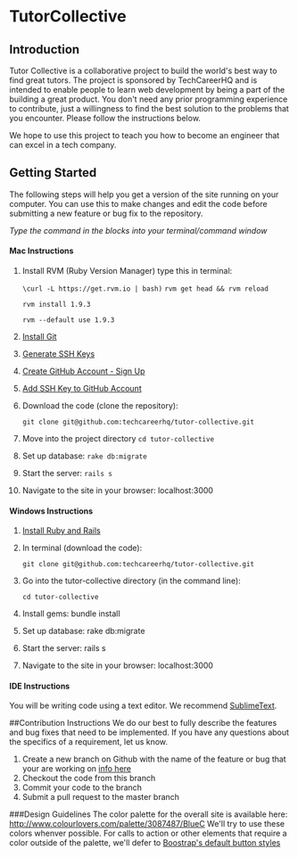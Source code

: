 TutorCollective
===

## Introduction

Tutor Collective is a collaborative project to build the world's best way to find great tutors. The project is sponsored by TechCareerHQ and is intended to enable people to learn web development by being a part of the building a great product. You don't need any prior programming experience to contribute, just a willingness to find the best solution to the problems that you encounter. Please follow the instructions below.

We hope to use this project to teach you how to become an engineer that can excel in a tech company.

## Getting Started
The following steps will help you get a version of the site running on your computer. You can use this to make changes and edit the code before submitting a new feature or bug fix to the repository.

*Type the command in the blocks into your terminal/command window*

#### Mac Instructions

1. Install RVM (Ruby Version Manager) type this in terminal: 

    `\curl -L https://get.rvm.io | bash)`
    `rvm get head && rvm reload`

    `rvm install 1.9.3`
    
    `rvm --default use 1.9.3`
    
2. [Install Git](http://git-scm.com/download/mac)
3. [Generate SSH Keys](https://help.github.com/articles/generating-ssh-keys#platform-mac)
4. [Create GitHub Account - Sign Up](https://github.com/)
5. [Add SSH Key to GitHub Account](https://help.github.com/articles/generating-ssh-keys#step-3-add-your-ssh-key-to-github)
6. Download the code (clone the repository): 

    `git clone git@github.com:techcareerhq/tutor-collective.git`

7. Move into the project directory
    `cd tutor-collective`
8. Set up database: `rake db:migrate`
9. Start the server: `rails s`
10. Navigate to the site in your browser: localhost:3000

#### Windows Instructions

1. [Install Ruby and Rails](http://installfest.railsbridge.org/installfest/windows)
2. In terminal (download the code): 

    `git clone git@github.com:techcareerhq/tutor-collective.git`

3. Go into the tutor-collective directory (in the command line):

    `cd tutor-collective`

4. Install gems: bundle install
5. Set up database: rake db:migrate 
6. Start the server: rails s
7. Navigate to the site in your browser: localhost:3000

#### IDE Instructions
You will be writing code using a text editor. We recommend [SublimeText](http://www.sublimetext.com/).

##Contribution Instructions
We do our best to fully describe the features and bug fixes that need to be implemented. If you have any questions about the specifics of a requirement, let us know.

1. Create a new branch on Github with the name of the feature or bug that your are working on [info here](https://github.com/blog/1377-create-and-delete-branches)
2. Checkout the code from this branch
3. Commit your code to the branch
4. Submit a pull request to the master branch

###Design Guidelines
The color palette for the overall site is available here: http://www.colourlovers.com/palette/3087487/BlueC 
We'll try to use these colors whenver possible. For calls to action or other elements that require a color outside of the palette, we'll defer to [Boostrap's default button styles](http://getbootstrap.com/2.3.2/base-css.html#buttons)

